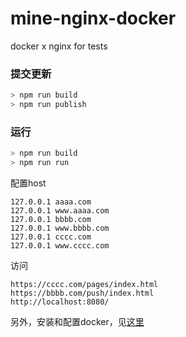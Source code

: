 # mine-nginx-docker
docker x nginx for tests

### 提交更新

```bash
> npm run build
> npm run publish
```

### 运行

```bash
> npm run build
> npm run run
```

配置host

```host
127.0.0.1 aaaa.com
127.0.0.1 www.aaaa.com
127.0.0.1 bbbb.com
127.0.0.1 www.bbbb.com
127.0.0.1 cccc.com
127.0.0.1 www.cccc.com
```

访问

```text
https://cccc.com/pages/index.html
https://bbbb.com/push/index.html
http://localhost:8080/
```

另外，安装和配置docker，见[这里](./docker&nginx.md)